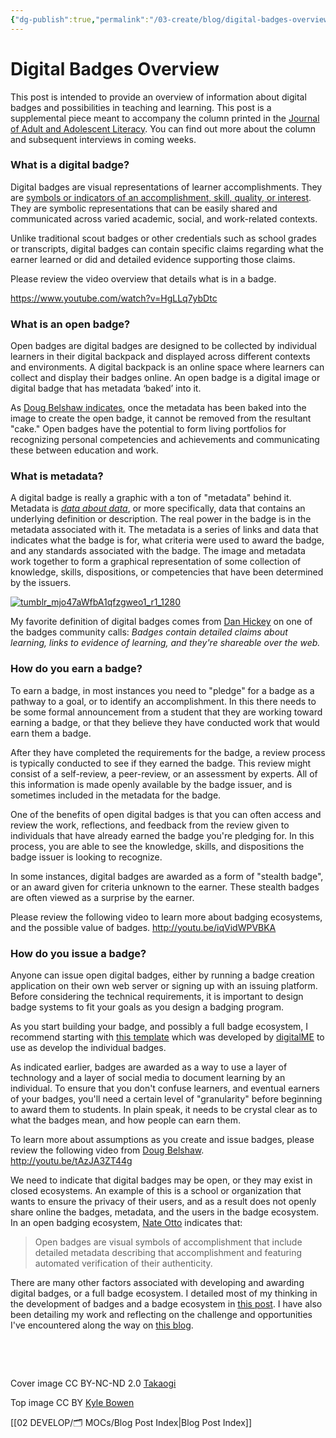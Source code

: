 ```yaml
---
{"dg-publish":true,"permalink":"/03-create/blog/digital-badges-overview/","title":"Digital Badges Overview","tags":["badges","jaal"]}
---
```


# Digital Badges Overview

This post is intended to provide an overview of information about digital badges and possibilities in teaching and learning. This post is a supplemental piece meant to accompany the column printed in the [Journal of Adult and Adolescent Literacy](http://wiobyrne.com/digital-badges-recognizing-assessing-and-motivating-learners-in-and-out-of-school-contexts/). You can find out more about the column and subsequent interviews in coming weeks.

### What is a digital badge?

Digital badges are visual representations of learner accomplishments. They are [symbols or indicators of an accomplishment, skill, quality, or interest](http://www.educause.edu/library/resources/case-study-6-mozilla-open-badges). They are symbolic representations that can be easily shared and communicated across varied academic, social, and work-related contexts.

Unlike traditional scout badges or other credentials such as school grades or transcripts, digital badges can contain specific claims regarding what the earner learned or did and detailed evidence supporting those claims.

Please review the video overview that details what is in a badge.

https://www.youtube.com/watch?v=HgLLq7ybDtc

### What is an open badge?

Open badges are digital badges are designed to be collected by individual learners in their digital backpack and displayed across different contexts and environments. A digital backpack is an online space where learners can collect and display their badges online. An open badge is a digital image or digital badge that has metadata ‘baked’ into it.

As [Doug Belshaw indicates](http://dougbelshaw.com/blog/2013-05-08/answering-your-questions-about-open-badges/), once the metadata has been baked into the image to create the open badge, it cannot be removed from the resultant "cake." Open badges have the potential to form living portfolios for recognizing personal competencies and achievements and communicating these between education and work.

### What is metadata?

A digital badge is really a graphic with a ton of "metadata" behind it. Metadata is [_data about data_](http://whatis.techtarget.com/definition/metadata), or more specifically, data that contains an underlying definition or description. The real power in the badge is in the metadata associated with it. The metadata is a series of links and data that indicates what the badge is for, what criteria were used to award the badge, and any standards associated with the badge. The image and metadata work together to form a graphical representation of some collection of knowledge, skills, dispositions, or competencies that have been determined by the issuers.

[![tumblr_mjo47aWfbA1qfzgweo1_r1_1280](images/tumblr_mjo47aWfbA1qfzgweo1_r1_1280-750x380.png)](http://wiobyrne.com/wp-content/uploads/2014/10/tumblr_mjo47aWfbA1qfzgweo1_r1_1280.png)

My favorite definition of digital badges comes from [Dan Hickey](https://twitter.com/dthickey) on one of the badges community calls: _Badges contain detailed claims about learning, links to evidence of learning, and they're shareable over the web._ 

### How do you earn a badge?

To earn a badge, in most instances you need to "pledge" for a badge as a pathway to a goal, or to identify an accomplishment. In this there needs to be some formal announcement from a student that they are working toward earning a badge, or that they believe they have conducted work that would earn them a badge.

After they have completed the requirements for the badge, a review process is typically conducted to see if they earned the badge. This review might consist of a self-review, a peer-review, or an assessment by experts. All of this information is made openly available by the badge issuer, and is sometimes included in the metadata for the badge.

One of the benefits of open digital badges is that you can often access and review the work, reflections, and feedback from the review given to individuals that have already earned the badge you're pledging for. In this process, you are able to see the knowledge, skills, and dispositions the badge issuer is looking to recognize.

In some instances, digital badges are awarded as a form of "stealth badge", or an award given for criteria unknown to the earner. These stealth badges are often viewed as a surprise by the earner.

Please review the following video to learn more about badging ecosystems, and the possible value of badges. http://youtu.be/iqVidWPVBKA

### How do you issue a badge?

Anyone can issue open digital badges, either by running a badge creation application on their own web server or signing up with an issuing platform. Before considering the technical requirements, it is important to design badge systems to fit your goals as you design a badging program.

As you start building your badge, and possibly a full badge ecosystem, I recommend starting with [this template](http://www.digitalme.co.uk/badgecanvas/) which was developed by [digitalME](http://www.digitalme.co.uk/) to use as develop the individual badges.

As indicated earlier, badges are awarded as a way to use a layer of technology and a layer of social media to document learning by an individual. To ensure that you don't confuse learners, and eventual earners of your badges, you'll need a certain level of "granularity" before beginning to award them to students. In plain speak, it needs to be crystal clear as to what the badges mean, and how people can earn them.

To learn more about assumptions as you create and issue badges, please review the following video from [Doug Belshaw](https://twitter.com/dajbelshaw). http://youtu.be/tAzJA3ZT44g

We need to indicate that digital badges may be open, or they may exist in closed ecosystems. An example of this is a school or organization that wants to ensure the privacy of their users, and as a result does not openly share online the badges, metadata, and the users in the badge ecosystem. In an open badging ecosystem, [Nate Otto](https://twitter.com/ottonomy) indicates that:

> Open badges are visual symbols of accomplishment that include detailed metadata describing that accomplishment and featuring automated verification of their authenticity.

There are many other factors associated with developing and awarding digital badges, or a full badge ecosystem. I detailed most of my thinking in the development of badges and a badge ecosystem in [this post](http://wiobyrne.com/make-with-me-digital-badges/). I have also been detailing my work and reflecting on the challenge and opportunities I've encountered along the way on [this blog](http://wiobyrne.com/tag/badges/).

 

 

Cover image CC BY-NC-ND 2.0 [Takaogi](https://www.flickr.com/photos/takaogi/14548431726/)

Top image CC BY [Kyle Bowen](http://40.media.tumblr.com/823ea32cb9bfb4845b60918893bb68a0/tumblr_mjo47aWfbA1qfzgweo1_r1_1280.png)

[[02 DEVELOP/🗂️ MOCs/Blog Post Index\|Blog Post Index]]